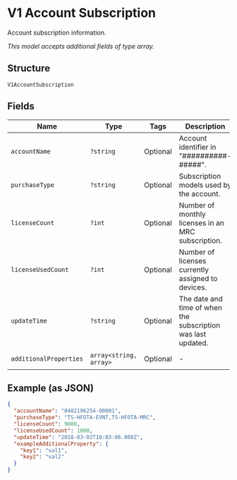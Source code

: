 
# V1 Account Subscription

Account subscription information.

*This model accepts additional fields of type array.*

## Structure

`V1AccountSubscription`

## Fields

| Name | Type | Tags | Description | Getter | Setter |
|  --- | --- | --- | --- | --- | --- |
| `accountName` | `?string` | Optional | Account identifier in "##########-#####". | getAccountName(): ?string | setAccountName(?string accountName): void |
| `purchaseType` | `?string` | Optional | Subscription models used by the account. | getPurchaseType(): ?string | setPurchaseType(?string purchaseType): void |
| `licenseCount` | `?int` | Optional | Number of monthly licenses in an MRC subscription. | getLicenseCount(): ?int | setLicenseCount(?int licenseCount): void |
| `licenseUsedCount` | `?int` | Optional | Number of licenses currently assigned to devices. | getLicenseUsedCount(): ?int | setLicenseUsedCount(?int licenseUsedCount): void |
| `updateTime` | `?string` | Optional | The date and time of when the subscription was last updated. | getUpdateTime(): ?string | setUpdateTime(?string updateTime): void |
| `additionalProperties` | `array<string, array>` | Optional | - | findAdditionalProperty(string key): array | additionalProperty(string key, array value): void |

## Example (as JSON)

```json
{
  "accountName": "0402196254-00001",
  "purchaseType": "TS-HFOTA-EVNT,TS-HFOTA-MRC",
  "licenseCount": 9000,
  "licenseUsedCount": 1000,
  "updateTime": "2018-03-02T16:03:06.000Z",
  "exampleAdditionalProperty": {
    "key1": "val1",
    "key2": "val2"
  }
}
```

